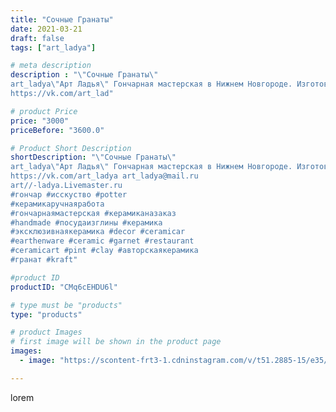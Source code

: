 ```yaml
---
title: "Сочные Гранаты"
date: 2021-03-21
draft: false
tags: ["art_ladya"]

# meta description
description : "\"Сочные Гранаты\" 
art_ladya\"Арт Ладья\" Гончарная мастерская в Нижнем Новгороде. Изготовление керамики и мастер//-классы по обучению. 
https://vk.com/art_lad"

# product Price
price: "3000"
priceBefore: "3600.0"

# Product Short Description
shortDescription: "\"Сочные Гранаты\" 
art_ladya\"Арт Ладья\" Гончарная мастерская в Нижнем Новгороде. Изготовление керамики и мастер//-классы по обучению. 
https://vk.com/art_ladya art_ladya@mail.ru 
art//-ladya.Livemaster.ru
#гончар #исскуство #potter
#керамикаручнаяработа
#гончарнаямастерская #керамиканазаказ
#handmade #посудаизглины #керамика
#эксклюзивнаякерамика #decor #ceramicar
#earthenware #ceramic #garnet #restaurant
#ceramicart #pint #clay #авторскаякерамика
#гранат #kraft"

#product ID
productID: "CMq6cEHDU6l"

# type must be "products"
type: "products"

# product Images
# first image will be shown in the product page
images:
  - image: "https://scontent-frt3-1.cdninstagram.com/v/t51.2885-15/e35/162880361_531758707809499_2753356271806886216_n.jpg?se=7&_nc_ht=scontent-frt3-1.cdninstagram.com&_nc_cat=107&_nc_ohc=rJvmWvoWAEQAX8EbDnf&edm=APU89FABAAAA&ccb=7-4&oh=2a3172e1782b2f6b13d6689a990505ac&oe=612A6D09&_nc_sid=86f79a&ig_cache_key=MjUzNDA5NDc1NTYwNTU5Nzg2MQ%3D%3D.2-ccb7-4"

---
```

lorem
